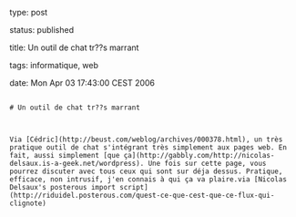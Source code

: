 type: post
status: published
title: Un outil de chat tr??s marrant
tags: informatique, web
date: Mon Apr 03 17:43:00 CEST 2006
~~~~~~
# Un outil de chat tr??s marrant

Via [Cédric](http://beust.com/weblog/archives/000378.html), un très pratique outil de chat s'intégrant très simplement aux pages web. En fait, aussi simplement [que ça](http://gabbly.com/http://nicolas-delsaux.is-a-geek.net/wordpress). Une fois sur cette page, vous pourrez discuter avec tous ceux qui sont sur déja dessus. Pratique, efficace, non intrusif, j'en connais à qui ça va plaire.via [Nicolas Delsaux's posterous import script](http://riduidel.posterous.com/quest-ce-que-cest-que-ce-flux-qui-clignote)